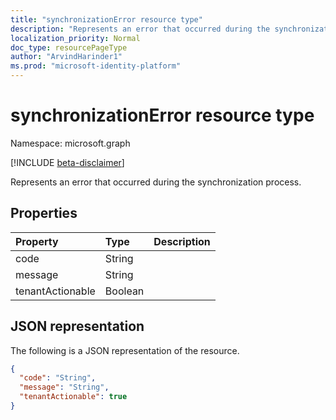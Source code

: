 ```yaml
---
title: "synchronizationError resource type"
description: "Represents an error that occurred during the synchronization process."
localization_priority: Normal
doc_type: resourcePageType
author: "ArvindHarinder1"
ms.prod: "microsoft-identity-platform"
---
```


# synchronizationError resource type

Namespace: microsoft.graph

[!INCLUDE [beta-disclaimer](../../includes/beta-disclaimer.md)]

Represents an error that occurred during the synchronization process.

## Properties

<!-- Add descriptions for the properties. -->
| Property	   | Type	|Description|
|:---------------|:--------|:----------|
|code|String||
|message|String||
|tenantActionable|Boolean||

## JSON representation

The following is a JSON representation of the resource.

<!-- {
  "blockType": "resource",
  "optionalProperties": [

  ],
  "@odata.type": "microsoft.graph.synchronizationError"
}-->

```json
{
  "code": "String",
  "message": "String",
  "tenantActionable": true
}

```

<!-- uuid: 8fcb5dbc-d5aa-4681-8e31-b001d5168d79
2015-10-25 14:57:30 UTC -->
<!--
{
  "type": "#page.annotation",
  "description": "synchronizationError resource",
  "keywords": "",
  "section": "documentation",
  "tocPath": "",
  "suppressions": []
}
-->


